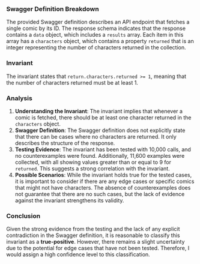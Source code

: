### Swagger Definition Breakdown
The provided Swagger definition describes an API endpoint that fetches a single comic by its ID. The response schema indicates that the response contains a `data` object, which includes a `results` array. Each item in this array has a `characters` object, which contains a property `returned` that is an integer representing the number of characters returned in the collection.

### Invariant
The invariant states that `return.characters.returned >= 1`, meaning that the number of characters returned must be at least 1.

### Analysis
1. **Understanding the Invariant**: The invariant implies that whenever a comic is fetched, there should be at least one character returned in the `characters` object. 
2. **Swagger Definition**: The Swagger definition does not explicitly state that there can be cases where no characters are returned. It only describes the structure of the response. 
3. **Testing Evidence**: The invariant has been tested with 10,000 calls, and no counterexamples were found. Additionally, 11,600 examples were collected, with all showing values greater than or equal to 9 for `returned`. This suggests a strong correlation with the invariant.
4. **Possible Scenarios**: While the invariant holds true for the tested cases, it is important to consider if there are any edge cases or specific comics that might not have characters. The absence of counterexamples does not guarantee that there are no such cases, but the lack of evidence against the invariant strengthens its validity.

### Conclusion
Given the strong evidence from the testing and the lack of any explicit contradiction in the Swagger definition, it is reasonable to classify this invariant as a **true-positive**. However, there remains a slight uncertainty due to the potential for edge cases that have not been tested. Therefore, I would assign a high confidence level to this classification.
